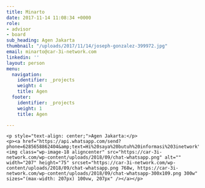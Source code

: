 ```yaml
---
title: Minarto
date: 2017-11-14 11:08:34 +0000
role:
- advisor
- board
sub_heading: Agen Jakarta
thumbnail: "/uploads/2017/11/14/joseph-gonzalez-399972.jpg"
email: minarto@car-3i-network.com
linkedin: ''
layout: person
menu:
  navigation:
    identifier: _projects
    weight: 4
    title: Agen
  footer:
    identifier: _projects
    weight: 1
    title: Agen

---
```

    <p style="text-align: center;">Agen Jakarta:</p>
    <p><a href="https://api.whatsapp.com/send?phone=6285658862404&amp;text=Hi%20saya%20butuh%20informasi%203inetwork"><img class="wp-image-18 aligncenter" src="https://car-3i-network.com/wp-content/uploads/2018/09/chat-whatsapp.png" alt="" width="207" height="75" srcset="https://car-3i-network.com/wp-content/uploads/2018/09/chat-whatsapp.png 768w, https://car-3i-network.com/wp-content/uploads/2018/09/chat-whatsapp-300x109.png 300w" sizes="(max-width: 207px) 100vw, 207px" /></a></p>
    